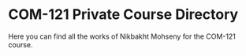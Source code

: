 # COM-121 Private Course Directory

Here you can find all the works of Nikbakht Mohseny for the COM-121 course.
